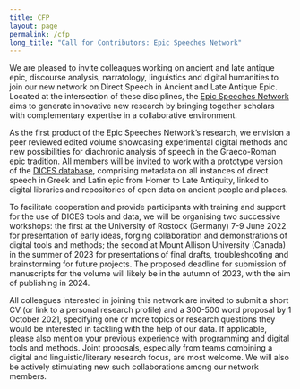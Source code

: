 ```yaml
---
title: CFP
layout: page
permalink: /cfp
long_title: "Call for Contributors: Epic Speeches Network"
---
```


We are pleased to invite colleagues working on ancient and late antique epic, discourse analysis, narratology, linguistics and digital humanities to join our new network on Direct Speech in Ancient and Late Antique Epic. Located at the intersection of these disciplines, the <a href="/network">Epic Speeches Network</a> aims to generate innovative new research by bringing together scholars with complementary expertise in a collaborative environment. 

As the first product of the Epic Speeches Network’s research, we envision a peer reviewed edited volume showcasing experimental digital methods and new possibilities for diachronic analysis of speech in the Graeco-Roman epic tradition.  All members will be invited to work with a prototype version of the <a href="/dices#database">DICES database</a>, comprising metadata on all instances of direct speech in Greek and Latin epic from Homer to Late Antiquity, linked to digital libraries and repositories of open data on ancient people and places. 

To facilitate cooperation and provide participants with training and support for the use of DICES tools and data, we will be organising two successive workshops: the first at the University of Rostock (Germany)  7-9 June 2022 for presentation of early ideas, forging collaboration and demonstrations of digital tools and methods; the second at Mount Allison University (Canada) in the summer of 2023 for presentations of final drafts, troubleshooting and brainstorming for future projects. The proposed deadline for submission of manuscripts for the volume will likely be in the autumn of 2023, with the aim of publishing in 2024.

All colleagues interested in joining this network are invited to submit a short CV (or link to a personal research profile) and a 300-500 word proposal by 1 October 2021, specifying one or more topics or research questions they would be interested in tackling with the help of our data. If applicable, please also mention your previous experience with programming and digital tools and methods. Joint proposals, especially from teams combining a digital and linguistic/literary research focus, are most welcome. We will also be actively stimulating new such collaborations among our network members.